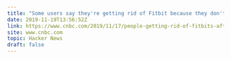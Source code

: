 ```yaml
---
title: "Some users say they're getting rid of Fitbit because they don't trust Google"
date: 2019-11-19T13:56:52Z
link: https://www.cnbc.com/2019/11/17/people-getting-rid-of-fitbits-after-google.html?utm_medium=RSS&utm_source=hune
site: www.cnbc.com
topic: Hacker News
draft: false
---
```

